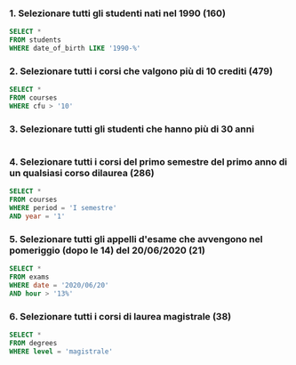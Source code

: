 ### 1. Selezionare tutti gli studenti nati nel 1990 (160)

```SQL
SELECT *
FROM students
WHERE date_of_birth LIKE '1990-%'
```

### 2. Selezionare tutti i corsi che valgono più di 10 crediti (479)

```SQL
SELECT * 
FROM courses
WHERE cfu > '10'
```

### 3. Selezionare tutti gli studenti che hanno più di 30 anni
```SQL

```

### 4. Selezionare tutti i corsi del primo semestre del primo anno di un qualsiasi corso dilaurea (286)

```SQL
SELECT * 
FROM courses
WHERE period = 'I semestre' 
AND year = '1'
```

### 5. Selezionare tutti gli appelli d'esame che avvengono nel pomeriggio (dopo le 14) del 20/06/2020 (21)

```SQL
SELECT * 
FROM exams
WHERE date = '2020/06/20'
AND hour > '13%'
```

### 6. Selezionare tutti i corsi di laurea magistrale (38)

```SQL
SELECT * 
FROM degrees
WHERE level = 'magistrale'
```
